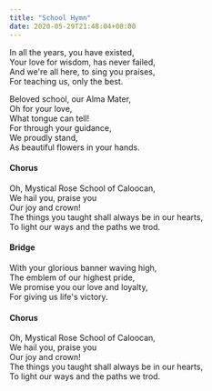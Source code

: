 ```yaml
---
title: "School Hymn"
date: 2020-05-29T21:48:04+08:00
---
```

In all the years, you have existed,\
Your love for wisdom, has never failed,\
And we're all here, to sing you praises,\
For teaching us, only the best.

Beloved school, our Alma Mater,\
Oh for your love,\
What tongue can tell!\
For through your guidance,\
We proudly stand,\
As beautiful flowers in your hands.

#### Chorus
Oh, Mystical Rose School of Caloocan,\
We hail you, praise you\
Our joy and crown!\
The things you taught shall always be in our hearts,\
To light our ways and the paths we trod.

#### Bridge
With your glorious banner waving high,\
The emblem of our highest pride,\
We promise you our love and loyalty,\
For giving us life's victory.

#### Chorus
Oh, Mystical Rose School of Caloocan,\
We hail you, praise you\
Our joy and crown!\
The things you taught shall always be in our hearts,\
To light our ways and the paths we trod.